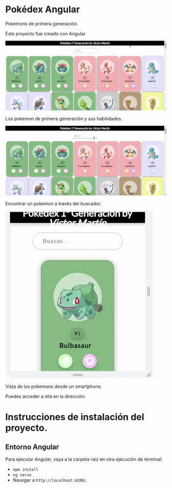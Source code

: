 # Pokédex Angular

Pokemons de primera generación.

Este proyecto fue creado con Angular.

![ScreenShot](/gifs/pokedex-victor-inicio.gif)

Los pokemon de primera generación y sus habilidades.

![ScreenShot](/gifs/pokedex-victor-buscador.gif)

Encontrar un pokemon a través del buscador.

![ScreenShot](/gifs/pokedex-victor-smarphone.gif)

Vista de los pokemons desde un smartphone.

Puedes acceder a ella en la dirección: 

# Instrucciones de instalación del proyecto.

## Entorno Angular

Para ejecutar Angular, vaya a la carpeta raíz en otra ejecución de terminal:
- `npm install`
- `ng serve` 
- Navegar a `http://localhost:4200/`.
